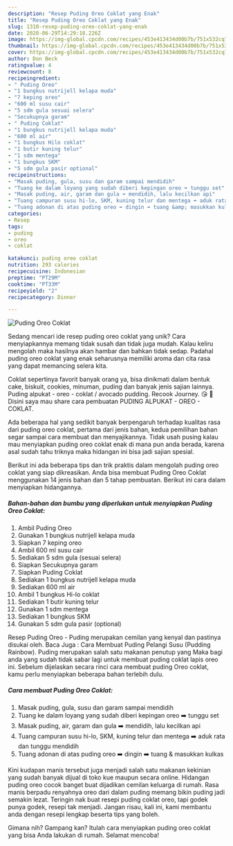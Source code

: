 ```yaml
---
description: "Resep Puding Oreo Coklat yang Enak"
title: "Resep Puding Oreo Coklat yang Enak"
slug: 1310-resep-puding-oreo-coklat-yang-enak
date: 2020-06-29T14:29:18.226Z
image: https://img-global.cpcdn.com/recipes/453e413434d00b7b/751x532cq70/puding-oreo-coklat-foto-resep-utama.jpg
thumbnail: https://img-global.cpcdn.com/recipes/453e413434d00b7b/751x532cq70/puding-oreo-coklat-foto-resep-utama.jpg
cover: https://img-global.cpcdn.com/recipes/453e413434d00b7b/751x532cq70/puding-oreo-coklat-foto-resep-utama.jpg
author: Don Beck
ratingvalue: 4
reviewcount: 8
recipeingredient:
- " Puding Oreo"
- "1 bungkus nutrijell kelapa muda"
- "7 keping oreo"
- "600 ml susu cair"
- "5 sdm gula sesuai selera"
- "Secukupnya garam"
- " Puding Coklat"
- "1 bungkus nutrijell kelapa muda"
- "600 ml air"
- "1 bungkus Hilo coklat"
- "1 butir kuning telur"
- "1 sdm mentega"
- "1 bungkus SKM"
- "5 sdm gula pasir optional"
recipeinstructions:
- "Masak puding, gula, susu dan garam sampai mendidih"
- "Tuang ke dalam loyang yang sudah diberi kepingan oreo ➡️ tunggu set"
- "Masak puding, air, garam dan gula ➡️ mendidih, lalu kecilkan api"
- "Tuang campuran susu hi-lo, SKM, kuning telur dan mentega ➡️ aduk rata dan tunggu mendidih"
- "Tuang adonan di atas puding oreo ➡️ dingin ➡️ tuang &amp; masukkan kulkas"
categories:
- Resep
tags:
- puding
- oreo
- coklat

katakunci: puding oreo coklat 
nutrition: 293 calories
recipecuisine: Indonesian
preptime: "PT29M"
cooktime: "PT33M"
recipeyield: "2"
recipecategory: Dinner

---
```



![Puding Oreo Coklat](https://img-global.cpcdn.com/recipes/453e413434d00b7b/751x532cq70/puding-oreo-coklat-foto-resep-utama.jpg)

Sedang mencari ide resep puding oreo coklat yang unik? Cara menyiapkannya memang tidak susah dan tidak juga mudah. Kalau keliru mengolah maka hasilnya akan hambar dan bahkan tidak sedap. Padahal puding oreo coklat yang enak seharusnya memiliki aroma dan cita rasa yang dapat memancing selera kita.

Coklat sepertinya favorit banyak orang ya, bisa dinikmati dalam bentuk cake, biskuit, cookies, minuman, puding dan banyak jenis sajian lainnya. Puding alpukat - oreo - coklat / avocado pudding. Recook Journey. 😘 🌸 Disini saya mau share cara pembuatan PUDING ALPUKAT - OREO - COKLAT.

Ada beberapa hal yang sedikit banyak berpengaruh terhadap kualitas rasa dari puding oreo coklat, pertama dari jenis bahan, kedua pemilihan bahan segar sampai cara membuat dan menyajikannya. Tidak usah pusing kalau mau menyiapkan puding oreo coklat enak di mana pun anda berada, karena asal sudah tahu triknya maka hidangan ini bisa jadi sajian spesial.


Berikut ini ada beberapa tips dan trik praktis dalam mengolah puding oreo coklat yang siap dikreasikan. Anda bisa membuat Puding Oreo Coklat menggunakan 14 jenis bahan dan 5 tahap pembuatan. Berikut ini cara dalam menyiapkan hidangannya.

<!--inarticleads1-->

##### Bahan-bahan dan bumbu yang diperlukan untuk menyiapkan Puding Oreo Coklat:

1. Ambil  Puding Oreo
1. Gunakan 1 bungkus nutrijell kelapa muda
1. Siapkan 7 keping oreo
1. Ambil 600 ml susu cair
1. Sediakan 5 sdm gula (sesuai selera)
1. Siapkan Secukupnya garam
1. Siapkan  Puding Coklat
1. Sediakan 1 bungkus nutrijell kelapa muda
1. Sediakan 600 ml air
1. Ambil 1 bungkus Hi-lo coklat
1. Sediakan 1 butir kuning telur
1. Gunakan 1 sdm mentega
1. Sediakan 1 bungkus SKM
1. Gunakan 5 sdm gula pasir (optional)


Resep Puding Oreo - Puding merupakan cemilan yang kenyal dan pastinya disukai oleh. Baca Juga : Cara Membuat Puding Pelangi Susu (Pudding Rainbow). Puding merupakan salah satu makanan penutup yang Maka bagi anda yang sudah tidak sabar lagi untuk membuat puding coklat lapis oreo ini. Sebelum dijelaskan secara rinci cara membuat puding Oreo coklat, kamu perlu menyiapkan beberapa bahan terlebih dulu. 

<!--inarticleads2-->

##### Cara membuat Puding Oreo Coklat:

1. Masak puding, gula, susu dan garam sampai mendidih
1. Tuang ke dalam loyang yang sudah diberi kepingan oreo ➡️ tunggu set
1. Masak puding, air, garam dan gula ➡️ mendidih, lalu kecilkan api
1. Tuang campuran susu hi-lo, SKM, kuning telur dan mentega ➡️ aduk rata dan tunggu mendidih
1. Tuang adonan di atas puding oreo ➡️ dingin ➡️ tuang &amp; masukkan kulkas


Kini kudapan manis tersebut juga menjadi salah satu makanan kekinian yang sudah banyak dijual di toko kue maupun secara online. Hidangan puding oreo cocok banget buat dijadikan cemilan keluarga di rumah. Rasa manis berpadu renyahnya oreo dari dalam puding memang bikin puding jadi semakin lezat. Teringin nak buat resepi puding coklat oreo, tapi godek punya godek, resepi tak menjadi. Jangan risau, kali ini, kami membantu anda dengan resepi lengkap beserta tips yang boleh. 

Gimana nih? Gampang kan? Itulah cara menyiapkan puding oreo coklat yang bisa Anda lakukan di rumah. Selamat mencoba!

